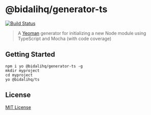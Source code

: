 # @bidalihq/generator-ts

[![Build Status](https://app.bitrise.io/app/43505925211b585d/status.svg?token=CpQrJfgAPzlpEUJWG-puBQ&branch=master)](https://app.bitrise.io/app/43505925211b585d)

> A [Yeoman](http://yeoman.io) generator for initializing a new Node module using TypeScript and Mocha (with code coverage)

## Getting Started

```
npm i yo @bidalihq/generator-ts -g
mkdir myproject
cd myproject
yo @bidalihq/ts
```

## License

[MIT License](http://en.wikipedia.org/wiki/MIT_License)
